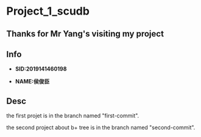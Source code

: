 # Project_1_scudb

## Thanks for Mr Yang's visiting my project

## Info
* **SID:2019141460198**

* **NAME:侯俊臣**

## Desc
the first projet is in the branch named "first-commit".

the second project about b+ tree is in the branch named "second-commit".
